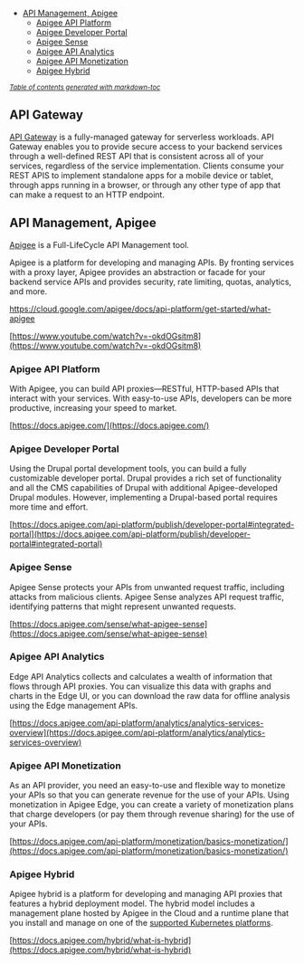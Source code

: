 - [API Management, Apigee](#api-management--apigee)
  * [Apigee API Platform](#apigee-api-platform)
  * [Apigee Developer Portal](#apigee-developer-portal)
  * [Apigee Sense](#apigee-sense)
  * [Apigee API Analytics](#apigee-api-analytics)
  * [Apigee API Monetization](#apigee-api-monetization)
  * [Apigee Hybrid](#apigee-hybrid)

<small><i><a href='http://ecotrust-canada.github.io/markdown-toc/'>Table of contents generated with markdown-toc</a></i></small>

## API Gateway
[API Gateway](https://cloud.google.com/api-gateway) is  a fully-managed gateway for serverless workloads.
API Gateway enables you to provide secure access to your backend services through a well-defined REST API that is consistent across all of your services, regardless of the service implementation. Clients consume your REST APIS to implement standalone apps for a mobile device or tablet, through apps running in a browser, or through any other type of app that can make a request to an HTTP endpoint.


## API Management, Apigee

[Apigee](https://cloud.google.com/apigee) is a Full-LifeCycle API Management tool.

Apigee is a platform for developing and managing APIs. By fronting services with a proxy layer, Apigee provides an abstraction or facade for your backend service APIs and provides security, rate limiting, quotas, analytics, and more.

https://cloud.google.com/apigee/docs/api-platform/get-started/what-apigee

[https://www.youtube.com/watch?v=-okdOGsitm8](https://www.youtube.com/watch?v=-okdOGsitm8)


### Apigee API Platform

With Apigee, you can build API proxies—RESTful, HTTP-based APIs that interact with your services. With easy-to-use APIs, developers can be more productive, increasing your speed to market.

[https://docs.apigee.com/](https://docs.apigee.com/)


### Apigee Developer Portal

Using the Drupal portal development tools, you can build a fully customizable developer portal. Drupal provides a rich set of functionality and all the CMS capabilities of Drupal with additional Apigee-developed Drupal modules. However, implementing a Drupal-based portal requires more time and effort.

[https://docs.apigee.com/api-platform/publish/developer-portal#integrated-portal](https://docs.apigee.com/api-platform/publish/developer-portal#integrated-portal)


### Apigee Sense

Apigee Sense protects your APIs from unwanted request traffic, including attacks from malicious clients. Apigee Sense analyzes API request traffic, identifying patterns that might represent unwanted requests.

[https://docs.apigee.com/sense/what-apigee-sense](https://docs.apigee.com/sense/what-apigee-sense)


### Apigee API Analytics

Edge API Analytics collects and calculates a wealth of information that flows through API proxies. You can visualize this data with graphs and charts in the Edge UI, or you can download the raw data for offline analysis using the Edge management APIs.

[https://docs.apigee.com/api-platform/analytics/analytics-services-overview](https://docs.apigee.com/api-platform/analytics/analytics-services-overview)


### Apigee API Monetization

As an API provider, you need an easy-to-use and flexible way to monetize your APIs so that you can generate revenue for the use of your APIs. Using monetization in Apigee Edge, you can create a variety of monetization plans that charge developers (or pay them through revenue sharing) for the use of your APIs.

[https://docs.apigee.com/api-platform/monetization/basics-monetization/](https://docs.apigee.com/api-platform/monetization/basics-monetization/)


### Apigee Hybrid

Apigee hybrid is a platform for developing and managing API proxies that features a hybrid deployment model. The hybrid model includes a management plane hosted by Apigee in the Cloud and a runtime plane that you install and manage on one of the [supported Kubernetes platforms](https://cloud.google.com/apigee/docs/hybrid/v1.3/install-before-begin#supported-platforms).

[https://docs.apigee.com/hybrid/what-is-hybrid](https://docs.apigee.com/hybrid/what-is-hybrid)

